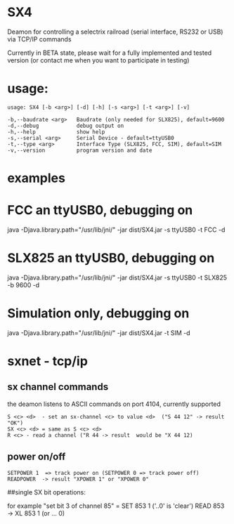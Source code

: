 # SX4

Deamon for controlling a selectrix railroad (serial interface, RS232 or USB) via TCP/IP commands

Currently in BETA state, please wait for a fully implemented and tested version (or contact me when you want to participate in testing)

# usage:

	usage: SX4 [-b <arg>] [-d] [-h] [-s <arg>] [-t <arg>] [-v]

	-b,--baudrate <arg>   Baudrate (only needed for SLX825), default=9600
	-d,--debug            debug output on
	-h,--help             show help
	-s,--serial <arg>     Serial Device - default=ttyUSB0
	-t,--type <arg>       Interface Type (SLX825, FCC, SIM), default=SIM
	-v,--version          program version and date


# examples

# FCC an ttyUSB0, debugging on
java -Djava.library.path="/usr/lib/jni/" -jar dist/SX4.jar -s ttyUSB0 -t FCC -d

# SLX825 an ttyUSB0, debugging on
java -Djava.library.path="/usr/lib/jni/" -jar dist/SX4.jar -s ttyUSB0 -t SLX825 -b 9600 -d

# Simulation only, debugging on
java -Djava.library.path="/usr/lib/jni/" -jar dist/SX4.jar -t SIM -d


# sxnet - tcp/ip

## sx channel commands

the deamon listens to ASCII commands on port 4104, currently supported

	S <c> <d>  - set an sx-channel <c> to value <d>  ("S 44 12" -> result "OK")
	SX <c> <d> = same as S <c> <d>
	R <c> - read a channel ("R 44 -> result  would be "X 44 12)

## power on/off

	SETPOWER 1  => track power on (SETPOWER 0 => track power off)
	READPOWER  -> result "XPOWER 1" or "XPOWER 0"

##single SX bit operations:

for example "set bit 3 of channel 85" = SET 853 1 ('..0' is 'clear')
READ 853 -> XL 853 1 (or ... 0)








